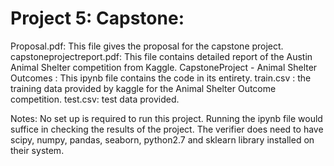 # Project 5: Capstone:


Proposal.pdf: This file gives the proposal for the capstone project.
capstoneprojectreport.pdf: This file contains detailed report of the Austin Animal Shelter competition from Kaggle.
CapstoneProject - Animal Shelter Outcomes : This ipynb file contains the code in its entirety.
train.csv : the training data provided by kaggle for the Animal Shelter Outcome competition.
test.csv: test data provided.

Notes:
No set up is required to run this project. Running the ipynb file would suffice in checking the results of the project. The verifier does need to have scipy, numpy, pandas, seaborn, python2.7 and sklearn library installed on their system.
